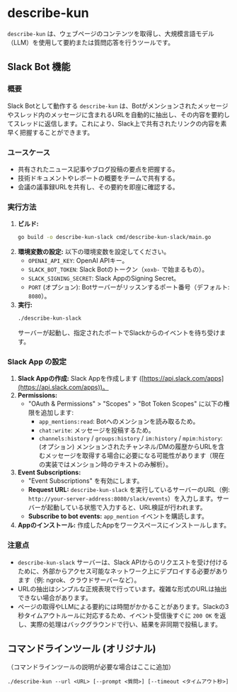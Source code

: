 # describe-kun

`describe-kun` は、ウェブページのコンテンツを取得し、大規模言語モデル（LLM）を使用して要約または質問応答を行うツールです。

## Slack Bot 機能

### 概要

Slack Botとして動作する `describe-kun` は、Botがメンションされたメッセージやスレッド内のメッセージに含まれるURLを自動的に抽出し、その内容を要約してスレッドに返信します。これにより、Slack上で共有されたリンクの内容を素早く把握することができます。

### ユースケース

-   共有されたニュース記事やブログ投稿の要点を把握する。
-   技術ドキュメントやレポートの概要をチームで共有する。
-   会議の議事録URLを共有し、その要約を即座に確認する。

### 実行方法

1.  **ビルド:**
    ```bash
    go build -o describe-kun-slack cmd/describe-kun-slack/main.go
    ```
2.  **環境変数の設定:**
    以下の環境変数を設定してください。
    *   `OPENAI_API_KEY`: OpenAI APIキー。
    *   `SLACK_BOT_TOKEN`: Slack Botのトークン（`xoxb-` で始まるもの）。
    *   `SLACK_SIGNING_SECRET`: Slack AppのSigning Secret。
    *   `PORT` (オプション): Botサーバーがリッスンするポート番号（デフォルト: `8080`）。
3.  **実行:**
    ```bash
    ./describe-kun-slack
    ```
    サーバーが起動し、指定されたポートでSlackからのイベントを待ち受けます。

### Slack App の設定

1.  **Slack Appの作成:** Slack Appを作成します ([https://api.slack.com/apps](https://api.slack.com/apps))。
2.  **Permissions:**
    *   "OAuth & Permissions" > "Scopes" > "Bot Token Scopes" に以下の権限を追加します:
        *   `app_mentions:read`: Botへのメンションを読み取るため。
        *   `chat:write`: メッセージを投稿するため。
        *   `channels:history` / `groups:history` / `im:history` / `mpim:history`: (オプション) メンションされたチャンネル/DMの履歴からURLを含むメッセージを取得する場合に必要になる可能性があります（現在の実装ではメンション時のテキストのみ解析）。
3.  **Event Subscriptions:**
    *   "Event Subscriptions" を有効にします。
    *   **Request URL:** `describe-kun-slack` を実行しているサーバーのURL（例: `http://your-server-address:8080/slack/events`）を入力します。サーバーが起動している状態で入力すると、URL検証が行われます。
    *   **Subscribe to bot events:** `app_mention` イベントを購読します。
4.  **Appのインストール:** 作成したAppをワークスペースにインストールします。

### 注意点

-   `describe-kun-slack` サーバーは、Slack APIからのリクエストを受け付けるために、外部からアクセス可能なネットワーク上にデプロイする必要があります（例: ngrok、クラウドサーバーなど）。
-   URLの抽出はシンプルな正規表現で行っています。複雑な形式のURLは抽出できない場合があります。
-   ページの取得やLLMによる要約には時間がかかることがあります。Slackの3秒タイムアウトルールに対応するため、イベント受信後すぐに `200 OK` を返し、実際の処理はバックグラウンドで行い、結果を非同期で投稿します。

## コマンドラインツール (オリジナル)

（コマンドラインツールの説明が必要な場合はここに追加）

```
./describe-kun --url <URL> [--prompt <質問>] [--timeout <タイムアウト秒>]
```
